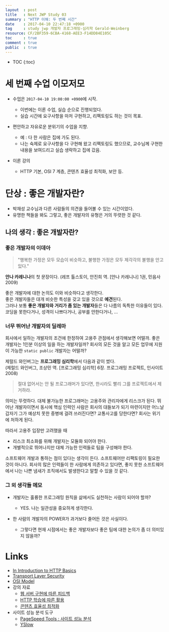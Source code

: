 ```yaml
---
layout  : post
title   : Next JWP Study 03
summary : "HTTP 이해: 두 번째 시간"
date    : 2017-04-10 22:47:18 +0900
tag     : study jwp 개발자 프로그래밍-심리학 Gerald-Weinberg
resource: CF/2BF359-6CBA-4168-AEE3-F14DD84E105C
toc     : true
comment : true
public  : true
---
```

* TOC
{:toc}

# 세 번째 수업 이모저모

* 수업은 `2017-04-10 19:00:00 +0900`에 시작.
    * 이번에는 이론 수업, 실습 순으로 진행되었다.
    * 실습 시간에 요구사항을 마저 구현하고, 리팩토링도 하는 것이 목표.

* 편안하고 자유로운 분위기의 수업을 지향.
    * 예 : 다 한 사람은 집에 가도 된다.
    * 나는 숙제로 요구사항을 다 구현해 왔고 리팩토링도 했으므로, 교수님께 구현한 내용을 보여드리고 실습 생략하고 집에 갔음.

* 이론 강의
    * HTTP 기본, OSI 7 계층, 콘텐츠 효율성 최적화, 보안 등.

# 단상 : 좋은 개발자란?

* 박재성 교수님과 다른 사람들의 의견을 들어볼 수 있는 시간이었다.
* 유명한 책들을 봐도 그렇고, 좋은 개발자의 유형은 거의 뚜렷한 것 같다.

## 나의 생각 : 좋은 개발자란?

### 좋은 개발자의 이데아
> "행복한 가정은 모두 모습이 비슷하고, 불행한 가정은 모두 제각각의 불행을 안고 있다."

**안나 카레니나**의 첫 문장이다. (레프 톨스토이, 안진희 역. [안나 카레니나] 1권, 민음사 2009)

좋은 개발자에 대한 논의도 이와 비슷하다고 생각한다.  
좋은 개발자들은 대개 비슷한 특성을 갖고 있을 것으로 **예견**된다.  
그러나 보통 **좋은 개발자와 거리가 좀 있는 개발자**들은 다 나름의 독특한 이유들이 있다.  
코딩을 못한다거나, 성격이 나쁘다거나, 공부를 안한다거나, ...

### 너무 뛰어난 개발자의 딜레마

회사에서 일하는 개발자의 조건에 한정하여 고용주 관점에서 생각해보면 어떨까.
좋은 개발자는 1인분 이상의 일을 하는 개발자일까?
회사의 모든 것을 알고 모든 업무에 지원이 가능한 `static public` 개발자는 어떨까?

제럴드 와인버그는 **프로그래밍 심리학**에서 다음과 같이 썼다.  
(제럴드 와인버그, 조상민 역. [프로그래밍 심리학] 6장. 프로그래밍 프로젝트, 인사이트 2008)

> 절대 없어서는 안 될 프로그래머가 있다면, 한시라도 빨리 그를 프로젝트에서 제거하라.

의미는 뚜렷하다. 대체 불가능한 프로그래머는 고용주와 관리자에게 리스크가 된다.
뛰어난 개발자이면서 동시에 핵심 인력인 사람은 회사의 대들보가 되기 마련이지만
어느날 갑자기 그가 예상치 못한 중병에 걸려 쓰러진다면? 교통사고를 당한다면?
회사는 위기에 처하게 된다.

따라서 고용주 입장만 고려했을 때
* 리스크 최소화를 위해 개발자는 모듈화 되어야 한다.
* 개별적으로 뛰어나지만 대체 가능한 인력들로 팀을 구성해야 한다.

소프트웨어 개발과 통하는 점이 있다는 생각이 든다.
소프트웨어만 리팩토링이 필요한 것이 아니다.
회사의 많은 인력들이 한 사람에게 의존하고 있다면,
좋지 못한 소프트웨어에서 나는 나쁜 냄새가 조직에서도 발생한다고 말할 수 있을 것 같다.

### 그 외 생각들 메모
* 개발자는 훌륭한 프로그래밍 원칙을 삶에서도 실천하는 사람이 되어야 할까?
    * YES. 나는 일관성을 중요하게 생각한다.

* 한 사람의 개발자의 POWER가 과거보다 줄어든 것은 사실이다.
    * 그렇다면 현재 시점에서는 좋은 개발자보다 좋은 팀에 대한 논의가 좀 더 의미있지 않을까?

# Links

* [In Introduction to HTTP Basics](https://www.ntu.edu.sg/home/ehchua/programming/webprogramming/HTTP_Basics.html)
* [Transport Layer Security](https://en.wikipedia.org/wiki/Transport_Layer_Security)
* [OSI Model](https://en.wikipedia.org/wiki/OSI_model)
* 강의 자료
    * [웹 서버 구현에 따른 피드백](https://nextstep.camp/courses/-KgDNT4rfavb_BzYLBXr/-Kf9koDWsc8jpIgwbgR5/lessons/-KfB3f2A8L1WBm542DxB)
    * [HTTP 학습에 따른 활용](https://nextstep.camp/courses/-KgDNT4rfavb_BzYLBXr/-Kf9koDWsc8jpIgwbgR5/lessons/-Kh6E1kW6zxxKIX0MPzo)
    * [콘텐츠 효율성 최적화](https://developers.google.com/web/fundamentals/performance/optimizing-content-efficiency/)
* 사이트 성능 분석 도구
    * [PageSpeed Tools : 사이트 성능 분석](https://developers.google.com/speed/pagespeed/?hl=ko-KR&utm_source=PSI&utm_medium=incoming-link&utm_campaign=PSI)
    * [YSlow](http://yslow.org/)
